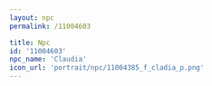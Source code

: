 ```yaml
---
layout: npc
permalink: /11004603

title: Npc
id: '11004603'
npc_name: 'Claudia'
icon_url: 'portrait/npc/11004385_f_cladia_p.png'
---
```

